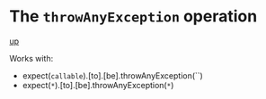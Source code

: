 # The `throwAnyException` operation

[up](../README.md)



Works with:
  - expect(`callable`).[to].[be].throwAnyException(``)
  - expect(`*`).[to].[be].throwAnyException(`*`)
